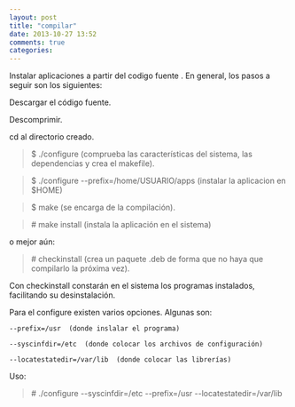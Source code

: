 ```yaml
---
layout: post
title: "compilar"
date: 2013-10-27 13:52
comments: true
categories: 
---
```

Instalar aplicaciones a partir del codigo fuente . En general, los pasos a seguir son los siguientes: 

Descargar el código fuente. 

Descomprimir. 

cd al directorio creado. 

>$ ./configure (comprueba las características del sistema, las dependencias y crea el makefile). 

>$ ./configure --prefix=/home/USUARIO/apps (instalar la aplicacion en $HOME) 

>$ make (se encarga de la compilación). 

>\# make install (instala la aplicación en el sistema)

o mejor aún: 

>\# checkinstall (crea un paquete .deb de forma que no haya que compilarlo la próxima vez). 

Con checkinstall constarán en el sistema los programas instalados, facilitando su desinstalación. 

Para el configure existen varios opciones. Algunas son: 

	--prefix=/usr  (donde inslalar el programa) 

	--syscinfdir=/etc  (donde colocar los archivos de configuración) 

	--locatestatedir=/var/lib  (donde colocar las librerías) 

Uso:

>\# ./configure --syscinfdir=/etc --prefix=/usr --locatestatedir=/var/lib

